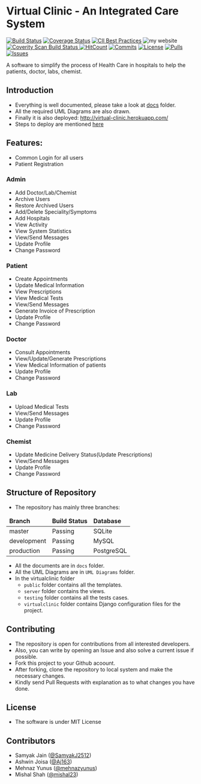 # Virtual Clinic - An Integrated Care System

[![Build Status](https://travis-ci.org/mishal23/virtual-clinic.svg?branch=master)](https://travis-ci.org/mishal23/virtual-clinic)
[![Coverage Status](https://img.shields.io/codecov/c/github/mishal23/virtual-clinic.svg)](https://codecov.io/gh/mishal23/virtual-clinic)
[![CII Best Practices](https://bestpractices.coreinfrastructure.org/projects/1873/badge)](https://bestpractices.coreinfrastructure.org/projects/1873)
![my website](https://img.shields.io/website-up-down-green-red/http/virtual-clinic.herokuapp.com.svg?label=website)
<a href="https://scan.coverity.com/projects/mishal23-virtual-clinic">
  <img alt="Coverity Scan Build Status"
       src="https://scan.coverity.com/projects/15847/badge.svg"/>
</a>
[![HitCount](http://hits.dwyl.com/mishal23/virtual-clinic.svg)](http://hits.dwyl.com/mishal23/virtual-clinic)
[![Commits](https://github-basic-badges.herokuapp.com/commits/mishal23/virtual-clinic.svg)]()
[![License](https://github-basic-badges.herokuapp.com/license/mishal23/virtual-clinic.svg)]()
[![Pulls](https://github-basic-badges.herokuapp.com/pulls/mishal23/virtual-clinic.svg)]()
[![Issues](https://github-basic-badges.herokuapp.com/issues/mishal23/virtual-clinic.svg)]()


A software to simplify the process of Health Care in hospitals to help the patients, doctor, labs, chemist.

## Introduction
- Everything is well documented, please take a look at [docs](/docs) folder.
- All the required UML Diagrams are also drawn.
- Finally it is also deployed: http://virtual-clinic.herokuapp.com/
- Steps to deploy are mentioned [here](/DEPLOY.md)

## Features:
- Common Login for all users
- Patient Registration

### Admin
- Add Doctor/Lab/Chemist
- Archive Users
- Restore Archived Users
- Add/Delete Speciality/Symptoms
- Add Hospitals
- View Activity
- View System Statistics
- View/Send Messages
- Update Profile
- Change Password

### Patient
- Create Appointments
- Update Medical Information
- View Prescriptions
- View Medical Tests
- View/Send Messages
- Generate Invoice of Prescription
- Update Profile
- Change Password

### Doctor
- Consult Appointments
- View/Update/Generate Prescriptions
- View Medical Information of patients
- Update Profile
- Change Password

### Lab
- Upload Medical Tests
- View/Send Messages
- Update Profile
- Change Password

### Chemist
- Update Medicine Delivery Status(Update Prescriptions)
- View/Send Messages
- Update Profile
- Change Password

## Structure of Repository

- The repository has mainly three branches:
<table>
  <thead>
    <tr>
      <td><b>Branch</b></td>
      <td><b>Build Status</b></td>
      <td><b>Database</b></td>
    </tr>
  </thead>

  <tbody>
    <tr>
      <td>master</td>
      <td>Passing</td>
      <td>SQLite</td>
    </tr>
    <tr>
      <td>development</td>
      <td>Passing</td>
      <td>MySQL</td>
    </tr>
    <tr>
      <td>production</td>
      <td>Passing</td>
      <td>PostgreSQL</td>
    </tr>
  </tbody>
</table>

- All the documents are in `docs` folder.
- All the UML Diagrams are in `UML Diagrams` folder.
- In the virtualclinic folder
	- `public` folder contains all the templates.
	- `server` folder contains the views.
	- `testing` folder contains all the tests cases.
	- `virtualclinic` folder contains Django configuration files for the project.

## Contributing
- The repository is open for contributions from all interested developers.
- Also, you can write by opening an Issue and also solve a current issue if possible.
- Fork this project to your Github acoount.
- After forking, clone the repository to local system and make the necessary changes.
- Kindly send Pull Requests with explanation as to what changes you have done.

## License
- The software is under MIT License

## Contributors
- Samyak Jain ([@SamyakJ2512](https://github.com/SamyakJ2512))
- Ashwin Joisa ([@Aj163](https://github.com/Aj163))
- Mehnaz Yunus ([@mehnazyunus](https://github.com/mehnazyunus))
- Mishal Shah ([@mishal23](https://github.com/mishal23))
